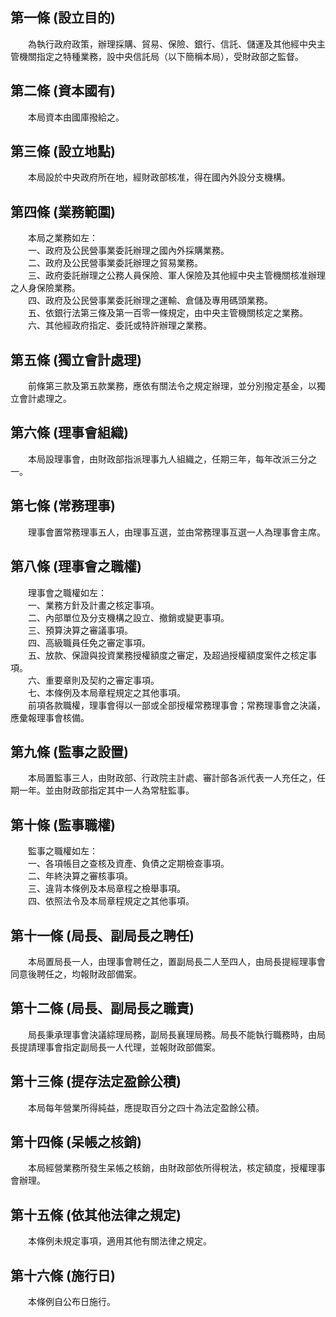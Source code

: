 第一條 (設立目的)
-----------------
　　為執行政府政策，辦理採購、貿易、保險、銀行、信託、儲運及其他經中央主管機關指定之特種業務，設中央信託局（以下簡稱本局），受財政部之監督。  


第二條 (資本國有)
-----------------
　　本局資本由國庫撥給之。  


第三條 (設立地點)
-----------------
　　本局設於中央政府所在地，經財政部核准，得在國內外設分支機構。  


第四條 (業務範圍)
-----------------
　　本局之業務如左：  
　　一、政府及公民營事業委託辦理之國內外採購業務。  
　　二、政府及公民營事業委託辦理之貿易業務。  
　　三、政府委託辦理之公務人員保險、軍人保險及其他經中央主管機關核准辦理之人身保險業務。  
　　四、政府及公民營事業委託辦理之運輸、倉儲及專用碼頭業務。  
　　五、依銀行法第三條及第一百零一條規定，由中央主管機關核定之業務。  
　　六、其他經政府指定、委託或特許辦理之業務。  


第五條 (獨立會計處理)
---------------------
　　前條第三款及第五款業務，應依有關法令之規定辦理，並分別撥定基金，以獨立會計處理之。  


第六條 (理事會組織)
-------------------
　　本局設理事會，由財政部指派理事九人組織之，任期三年，每年改派三分之一。  


第七條 (常務理事)
-----------------
　　理事會置常務理事五人，由理事互選，並由常務理事互選一人為理事會主席。  


第八條 (理事會之職權)
---------------------
　　理事會之職權如左：  
　　一、業務方針及計畫之核定事項。  
　　二、內部單位及分支機構之設立、撤銷或變更事項。  
　　三、預算決算之審議事項。  
　　四、高級職員任免之審定事項。  
　　五、放款、保證與投資業務授權額度之審定，及超過授權額度案件之核定事項。  
　　六、重要章則及契約之審定事項。  
　　七、本條例及本局章程規定之其他事項。  
　　前項各款職權，理事會得以一部或全部授權常務理事會；常務理事會之決議，應彙報理事會核備。  


第九條 (監事之設置)
-------------------
　　本局置監事三人，由財政部、行政院主計處、審計部各派代表一人充任之，任期一年。並由財政部指定其中一人為常駐監事。  


第十條 (監事職權)
-----------------
　　監事之職權如左：  
　　一、各項帳目之查核及資產、負債之定期檢查事項。  
　　二、年終決算之審核事項。  
　　三、違背本條例及本局章程之檢舉事項。  
　　四、依照法令及本局章程規定之其他事項。  


第十一條 (局長、副局長之聘任)
-----------------------------
　　本局置局長一人，由理事會聘任之，置副局長二人至四人，由局長提經理事會同意後聘任之，均報財政部備案。  


第十二條 (局長、副局長之職責)
-----------------------------
　　局長秉承理事會決議綜理局務，副局長襄理局務。局長不能執行職務時，由局長提請理事會指定副局長一人代理，並報財政部備案。  


第十三條 (提存法定盈餘公積)
---------------------------
　　本局每年營業所得純益，應提取百分之四十為法定盈餘公積。  


第十四條 (呆帳之核銷)
---------------------
　　本局經營業務所發生呆帳之核銷，由財政部依所得稅法，核定額度，授權理事會辦理。  


第十五條 (依其他法律之規定)
---------------------------
　　本條例未規定事項，適用其他有關法律之規定。  


第十六條 (施行日)
-----------------
　　本條例自公布日施行。